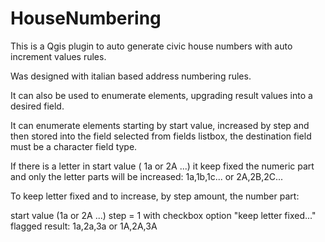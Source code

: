 # HouseNumbering

This is a Qgis plugin to auto generate civic house numbers with auto increment values rules.

Was designed with italian based address numbering rules.

It can also be used to enumerate elements, upgrading result values into a desired field.

It can enumerate elements starting by start value, increased by step and then stored
into the field selected from fields listbox, the destination field must be a character field type.

If there is a letter in start value ( 1a or 2A ...) it keep fixed the numeric part and only the letter parts 
will be increased: 1a,1b,1c... or 2A,2B,2C... 

To keep letter fixed and to increase, by step amount, the number part:

start value (1a or 2A ...)  step = 1 
with checkbox option "keep letter fixed..." flagged
result: 1a,2a,3a or 1A,2A,3A  


